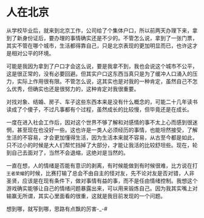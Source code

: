 # 人在北京

从学校毕业后，就来到北京工作，公司给了个集体户口，所以前两天办理下来，拿到了新身份证后，要办理的事情确实还是不少的。不管怎么说，拿到了一张门票，其实不管在哪个城市，生活都得靠自己，只是北京表现的更加明显而已，也许这才是相对公平的环境。

可能是我因为拿到了户口才会这么说，要是我拿不到，我也会说这个城市不公平，这是很正常的，没有必要回避。但其实户口这东西当真只是为了缓冲人口涌入的压力，实际上作用很有限。不管怎么说，这其实也是对我的一种肯定，虽然自己不怎么优秀，但确实也还是很努力的，这种肯定对我很重要。

对找对象、结婚、房子、车子这些东西本来是没有什么概念的，可能二十几年读书读成了个傻子，不过凡事都有个过程，虽然成长的比较慢，但毕竟还是在成长。

一度在进入社会工作后，因对这个世界不够了解和对感情的事不太上心而感到很迷惘，甚至现在也没好一些。这也许是一类人必须经历的事情，也能坦然接受，了解生活的不容易，才会更加懂得生活，因为生活本来就不容易，从古至今都是如此，只不过小的时候是大人们帮忙挡掉了大部分，才能让我活的比较舒坦些。现在，轮到自己去面对了，当然不会退缩，这绝对是当然的。

一直在想，人的情绪是否能有意识的剥离，有时候能做到有时候很难，比方说在打`王者荣耀`的时候，比赛打输了总会不由自主的怪对友，先不论对友是否对错，人非圣贤，应该是在现有条件下，做对事情有益的事，而不是任由情绪控制。我想这个游戏确实能够让自己的情绪问题暴露出来，可以用来锻炼自己。因为我其实嘴上对输赢无所谓，其实心里面看的很重，这就是我目前发现的一个问题。

想到哪，就写到哪，思路有点飘的厉害-_-#


